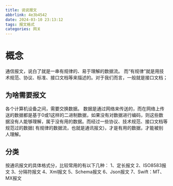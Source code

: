 ```yaml
---
title: 说说报文
abbrlink: 4e3b4542
date: 2024-03-10 23:13:12
tags: 报文格式
categories: 网关
---
```


# 概念

通信报文，说白了就是一串有规律的、易于理解的数据流。 而“有规律”就是用技术规范、协议、标准、接口文档等来描述的。对于我们而言，一般就是接口文档；

## 为啥需要报文

各个计算机设备之间，需要交换数据。
数据是通过网络来传送的，而在网络上传送的数据都是基于0或1这样的二进制数据，如果没有对数据进行编码，则这些数据没有人能够理解，属于没有用的数据。而经过一些协议、技术规范、接口文档等规范过的数据(
有规律的数据流，也就是通讯报文)，才是有用的数据，才能被别人理解。

## 分类

按通讯报文的具体格式分，比较常用的有以下几种：
1、定长报文
2、ISO8583报文
3、分隔符报文
4、Xml报文
5、Schema报文
6、Json报文
7、Swift：MT、MX报文


